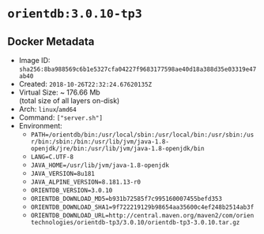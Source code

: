 # `orientdb:3.0.10-tp3`

## Docker Metadata

- Image ID: `sha256:8ba988569c6b1e5327cfa04227f9683177598ae40d18a388d35e03319e47ab40`
- Created: `2018-10-26T22:32:24.67620135Z`
- Virtual Size: ~ 176.66 Mb  
  (total size of all layers on-disk)
- Arch: `linux`/`amd64`
- Command: `["server.sh"]`
- Environment:
  - `PATH=/orientdb/bin:/usr/local/sbin:/usr/local/bin:/usr/sbin:/usr/bin:/sbin:/bin:/usr/lib/jvm/java-1.8-openjdk/jre/bin:/usr/lib/jvm/java-1.8-openjdk/bin`
  - `LANG=C.UTF-8`
  - `JAVA_HOME=/usr/lib/jvm/java-1.8-openjdk`
  - `JAVA_VERSION=8u181`
  - `JAVA_ALPINE_VERSION=8.181.13-r0`
  - `ORIENTDB_VERSION=3.0.10`
  - `ORIENTDB_DOWNLOAD_MD5=b931b72585f7c995160007455befd353`
  - `ORIENTDB_DOWNLOAD_SHA1=9f722219129b98654aa35600c4ef248b2514ab3f`
  - `ORIENTDB_DOWNLOAD_URL=http://central.maven.org/maven2/com/orientechnologies/orientdb-tp3/3.0.10/orientdb-tp3-3.0.10.tar.gz`
